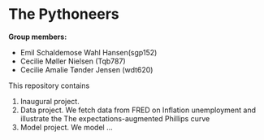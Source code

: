 # The Pythoneers

**Group members:**
- Emil Schaldemose Wahl Hansen(sgp152)
- Cecilie Møller Nielsen (Tqb787)
- Cecilie Amalie Tønder Jensen (wdt620)


This repository contains  
1. Inaugural project. 
2. Data project. We fetch data from FRED on Inflation unemployment and illustrate the The expectations-augmented Phillips curve
3. Model project. We model ...
